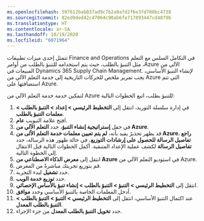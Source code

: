 ```yaml
---
ms.openlocfilehash: 597612bab037ad9c7b2a9afd2f6e3fd708bc4738
ms.sourcegitcommit: 82ed9ded42c47064c90ab6fe717893447cd48796
ms.translationtype: HT
ms.contentlocale: ar-SA
ms.lasthandoff: 10/19/2020
ms.locfileid: "6071964"
---
```

تتمثل إحدى ميزات تطبيقات Finance and Operations في التكامل السلس مع ‏‫التعلم الآلي من Azure‬، مثل ‏‫التنبؤ بالطلب‬، حيث يتم استخدامه للتنبؤ بالطلب من أوامر المبيعات في Dynamics 365 Supply Chain Management. لإنشاء التنبؤ الأساسي، يجب تمرير ملخص للحركات التاريخية إلى خدمة التعلم الآلي من Azure التي تتم استضافتها على Azure.

لتمكين خدمة خدمة التعلم الآلي من Azure للتنبؤ بطلب، اتبع الخطوات التالية:

1.  في إدارة سلسله التوريد، انتقل إلى **التخطيط الرئيسي > إعداد > التنبؤ بالطلب > معلمات التنبؤ بالطلب**.
2.  افتح علامة التبويب **عام**.
3.  في حقل **إستراتيجية إنشاء التنبؤ**، حدد **التعلم الآلي من Azure**.
4.  قد يظهر تحذيرً يفيد بأنه، **لم يتم تعيين معلمات خدمة التعلم الألى من Azure. راجع تفاصيل الرسالة للحصول على إرشادات التوزيع.** في حالة ظهور هذه الرسالة، حدد **تفاصيل الرسالة** لكشف عملية الإعداد المتبقية. أكمل الخطوات التالية قبل الانتقال إلى الخطوة التالية.
5.  انتقل إلى **معرض الذكاء الاصطناعي من Azure** في استوديو التعلم الآلي من Azure.
6.  قم بتوزيع تجربتك مباشرةً من المعرض.
7.  حدد **تشغيل** لبدء التجربة.
8.  حدد **توزيع خدمة الويب**.
9.  انتقل إلى **التخطيط الرئيسي > التنبؤ > التنبؤ بالطلب > إنشاء تنبؤ بالأساس الإحصائي**.
10. أدخل المعلمات الخاصة بالتنبؤ الأساسي وحدد **موافق**.
11. عند اكتمال التنبؤ الأساسي، انتقل إلى **التخطيط الرئيسي > التنبؤ > التنبؤ بالطلب > التنبؤ بالطلب المعدل**.
12. حدد **تخويل التنبؤ بالطلب المعدل** من جزء الإجراء. 
